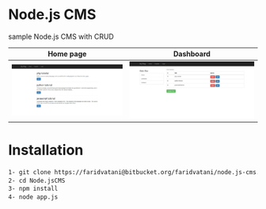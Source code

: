 # Node.js CMS
sample Node.js CMS with CRUD

Home page |      Dashboard
-------- | ---
![myblog](Homepage.jpg) | ![Dashboard](Dashboard.jpg)

# Installation

```bash
1- git clone https://faridvatani@bitbucket.org/faridvatani/node.js-cms.git
2- cd Node.jsCMS
3- npm install
4- node app.js
```
